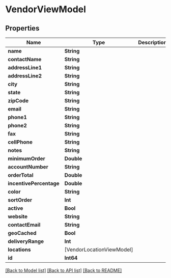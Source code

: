 # VendorViewModel

## Properties
Name | Type | Description | Notes
------------ | ------------- | ------------- | -------------
**name** | **String** |  | [optional] 
**contactName** | **String** |  | [optional] 
**addressLine1** | **String** |  | [optional] 
**addressLine2** | **String** |  | [optional] 
**city** | **String** |  | [optional] 
**state** | **String** |  | [optional] 
**zipCode** | **String** |  | [optional] 
**email** | **String** |  | [optional] 
**phone1** | **String** |  | [optional] 
**phone2** | **String** |  | [optional] 
**fax** | **String** |  | [optional] 
**cellPhone** | **String** |  | [optional] 
**notes** | **String** |  | [optional] 
**minimumOrder** | **Double** |  | [optional] 
**accountNumber** | **String** |  | [optional] 
**orderTotal** | **Double** |  | [optional] 
**incentivePercentage** | **Double** |  | [optional] 
**color** | **String** |  | [optional] 
**sortOrder** | **Int** |  | [optional] 
**active** | **Bool** |  | [optional] 
**website** | **String** |  | [optional] 
**contactEmail** | **String** |  | [optional] 
**geoCached** | **Bool** |  | [optional] 
**deliveryRange** | **Int** |  | [optional] 
**locations** | [VendorLocationViewModel] |  | [optional] 
**id** | **Int64** |  | [optional] 

[[Back to Model list]](../README.md#documentation-for-models) [[Back to API list]](../README.md#documentation-for-api-endpoints) [[Back to README]](../README.md)


